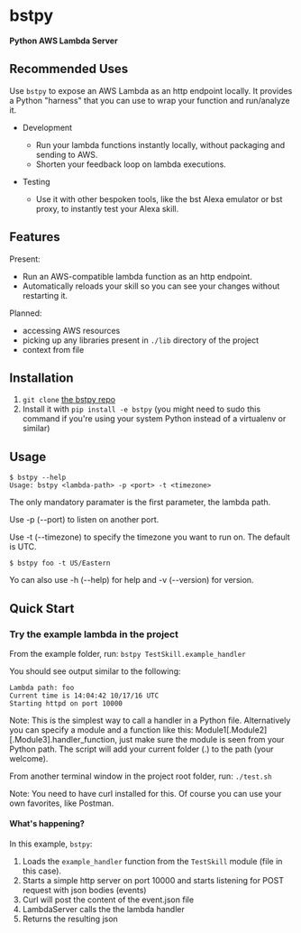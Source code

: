# bstpy

**Python AWS Lambda Server**

## Recommended Uses
Use `bstpy` to expose an AWS Lambda as an http endpoint locally. It provides a Python "harness" that you can use to wrap your
function and run/analyze it.

  - Development
    - Run your lambda functions instantly locally, without packaging and sending to AWS.
    - Shorten your feedback loop on lambda executions.

  - Testing
    - Use it with other bespoken tools, like the bst Alexa emulator or bst proxy, to instantly test your Alexa skill.

## Features
Present:
  - Run an AWS-compatible lambda function as an http endpoint.
  - Automatically reloads your skill so you can see your changes without restarting it.


Planned:
  - accessing AWS resources
  - picking up any libraries present in ``./lib`` directory of the project
  - context from file

## Installation
1. `git clone` [the bstpy repo](https://github.com/bespoken/bstpy.git)
2. Install it with `pip install -e bstpy` (you might need to sudo this command if you're using your system Python instead of a virtualenv or similar)


## Usage

```
$ bstpy --help
Usage: bstpy <lambda-path> -p <port> -t <timezone>
```

The only mandatory paramater is the first parameter, the lambda path. 

Use -p (--port) to listen on another port. 

Use -t (--timezone) to specify the timezone you want to run on. The default is UTC. 

```
$ bstpy foo -t US/Eastern
```

Yo can also use -h (--help) for help and -v (--version) for version.

## Quick Start

### Try the example lambda in the project

From the example folder, run:
`bstpy TestSkill.example_handler`

You should see output similar to the following:
```
Lambda path: foo
Current time is 14:04:42 10/17/16 UTC
Starting httpd on port 10000
```

Note: This is the simplest way to call a handler in a Python file. 
Alternatively you can specify a module and a function like this: Module1[.Module2][.Module3].handler_function,
just make sure the module is seen from your Python path. The script will add your current folder (.) to the path (your welcome).

From another terminal window in the project root folder, run:
`./test.sh`

Note: You need to have curl installed for this. Of course you can use your own favorites, like Postman.

#### What's happening?

In this example, `bstpy`:
  1. Loads the `example_handler` function from the `TestSkill` module (file in this case).
  1. Starts a simple http server on port 10000 and starts listening for POST request with json bodies (events)
  1. Curl will post the content of the event.json file
  1. LambdaServer calls the the lambda handler
  1. Returns the resulting json
